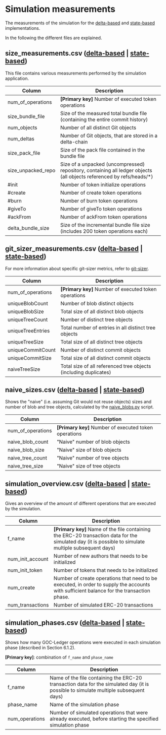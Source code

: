 # Simulation measurements

The measurements of the simulation for the [delta-based](./single-repo-git-goc-delta/) and [state-based](./single-repo-git-goc/) implementations.

In the following the different files are explained.

## size_measurements.csv ([delta-based](./single-repo-git-goc-delta/size_measurements.csv) | [state-based](./single-repo-git-goc/size_measurements.csv))

This file contains various measurements performed by the simulation application.

| Column  | Description |
| ------------- | ------------- |
| num_of_operations  | **[Primary key]** Number of executed token operations  |
| size_bundle_file  | Size of the measured total bundle file (containing the entire commit history)  |
| num_objects  | Number of all distinct Git objects  |
| num_deltas  | Number of Git objects, that are stored in a delta-chain  |
| size_pack_file  | Size of the pack file contained in the bundle file  |
| size_unpacked_repo  | Size of a unpacked (uncompressed) repository, containing all ledger objects (all objects referenced by refs/heads/*)  |
| #init  | Number of token initialize operations  |
| #create  | Number of create token operations  |
| #burn  | Number of burn token operations  |
| #giveTo  | Number of giveTo token operations  |
| #ackFrom  | Number of ackFrom token operations  |
| delta_bundle_size  | Size of the incremental bundle file size (includes 200 token operations each)  |

## git_sizer_measurements.csv ([delta-based](./single-repo-git-goc-delta/git_sizer_measurements.csv) | [state-based](./single-repo-git-goc/git_sizer_measurements.csv))

For more information about specific git-sizer metrics, refer to [git-sizer](https://github.com/github/git-sizer).

| Column  | Description |
| ------------- | ------------- |
| num_of_operations  | **[Primary key]** Number of executed token operations  |
| uniqueBlobCount  | Number of blob distinct objects  |
| uniqueBlobSize  | Total size of all distinct blob objects  |
| uniqueTreeCount  | Number of distinct tree objects  |
| uniqueTreeEntries  | Total number of entries in all distinct tree objects  |
| uniqueTreeSize  | Total size of all distinct tree objects  |
| uniqueCommitCount  | Number of distinct commit objects  |
| uniqueCommitSize  | Total size of all distinct commit objects  |
| naiveTreeSize  | Total size of all referenced tree objects (including duplicates)  |

## naive_sizes.csv ([delta-based](./single-repo-git-goc-delta/naive_sizes.csv) | [state-based](./single-repo-git-goc/naive_sizes.csv))

Shows the "naive" (i.e. assuming Git would not reuse objects) sizes and number of blob and tree objects, calculated by the [naive_blobs.py](../naive_blobs.py) script.

| Column  | Description |
| ------------- | ------------- |
| num_of_operations  | **[Primary key]** Number of executed token operations  |
| naive_blob_count  | "Naive" number of blob objects  |
| naive_blob_size  | "Naive" size of blob objects |
| naive_tree_count  | "Naive" number of tree objects  |
| naive_tree_size  | "Naive" size of tree objects  |

## simulation_overview.csv ([delta-based](./single-repo-git-goc-delta/simulation_overview.csv) | [state-based](./single-repo-git-goc/simulation_overview.csv))

Gives an overview of the amount of different operations that are executed by the simulation.

| Column  | Description |
| ------------- | ------------- |
| f_name  | **[Primary key]** Name of the file containing the ERC-20 transaction data for the simulated day (it is possible to simulate multiple subsequent days)  |
| num_init_account  | Number of new authors that needs to be initialized  |
| num_init_token  | Number of tokens that needs to be initialized  |
| num_create  | Number of create operations that need to be executed, in order to supply the accounts with sufficient balance for the transaction phase. |
| num_transactions  | Number of simulated ERC-20 transactions |

## simulation_phases.csv ([delta-based](./single-repo-git-goc-delta/simulation_phases.csv) | [state-based](./single-repo-git-goc/simulation_phases.csv))

Shows how many GOC-Ledger operations were executed in each simulation phase (described in Section 6.1.2).

**[Primary key]**: combination of `f_name` and `phase_name`

| Column  | Description |
| ------------- | ------------- |
| f_name  | Name of the file containing the ERC-20 transaction data for the simulated day (it is possible to simulate multiple subsequent days)  |
| phase_name  | Name of the simulation phase  |
| num_operations  | Number of simulated operations that were already executed, before starting the specified simulation phase  |
